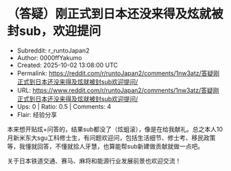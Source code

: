 # （答疑）刚正式到日本还没来得及炫就被封sub，欢迎提问

- Subreddit: r_runtoJapan2
- Author: 0000ffYakumo
- Created: 2025-10-02 13:08:00 UTC
- Permalink: https://reddit.com/r/runtoJapan2/comments/1nw3atz/答疑刚正式到日本还没来得及炫就被封sub欢迎提问/
- URL: https://www.reddit.com/r/runtoJapan2/comments/1nw3atz/答疑刚正式到日本还没来得及炫就被封sub欢迎提问/
- Ups: 0 | Ratio: 0.5 | Comments: 4
- Flair: 经验分享


本来想开贴炫+问答的，结果sub都没了（炫蛆滚），像是在给我献礼。总之本人10月新米东大sgu工科修士生，有问题欢迎问，包括生活细节、修士考、移民政策等，我懂就回答，不懂就拾人牙慧，也算能帮sub新建做贡献就做一点吧。

关于日本铁道交通、赛马、麻将和能源行业发展前景也欢迎交流！

